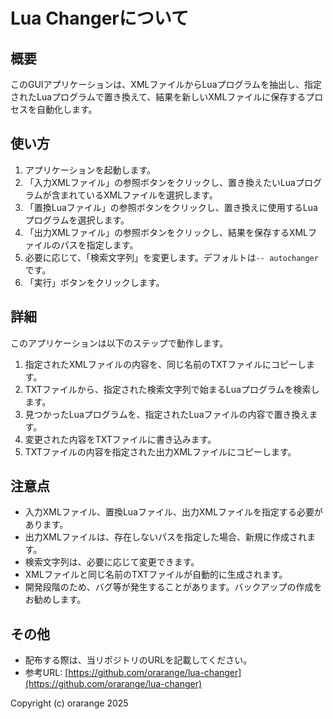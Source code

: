 # Lua Changerについて

## 概要

このGUIアプリケーションは、XMLファイルからLuaプログラムを抽出し、指定されたLuaプログラムで置き換えて、結果を新しいXMLファイルに保存するプロセスを自動化します。

## 使い方

1.  アプリケーションを起動します。
2.  「入力XMLファイル」の参照ボタンをクリックし、置き換えたいLuaプログラムが含まれているXMLファイルを選択します。
3.  「置換Luaファイル」の参照ボタンをクリックし、置き換えに使用するLuaプログラムを選択します。
4.  「出力XMLファイル」の参照ボタンをクリックし、結果を保存するXMLファイルのパスを指定します。
5.  必要に応じて、「検索文字列」を変更します。デフォルトは`-- autochanger`です。
6.  「実行」ボタンをクリックします。

## 詳細

このアプリケーションは以下のステップで動作します。

1.  指定されたXMLファイルの内容を、同じ名前のTXTファイルにコピーします。
2.  TXTファイルから、指定された検索文字列で始まるLuaプログラムを検索します。
3.  見つかったLuaプログラムを、指定されたLuaファイルの内容で置き換えます。
4.  変更された内容をTXTファイルに書き込みます。
5.  TXTファイルの内容を指定された出力XMLファイルにコピーします。

## 注意点

*   入力XMLファイル、置換Luaファイル、出力XMLファイルを指定する必要があります。
*   出力XMLファイルは、存在しないパスを指定した場合、新規に作成されます。
*   検索文字列は、必要に応じて変更できます。
*   XMLファイルと同じ名前のTXTファイルが自動的に生成されます。
*   開発段階のため、バグ等が発生することがあります。バックアップの作成をお勧めします。

## その他

*   配布する際は、当リポジトリのURLを記載してください。
*   参考URL: [https://github.com/orarange/lua-changer](https://github.com/orarange/lua-changer)

Copyright (c) orarange 2025